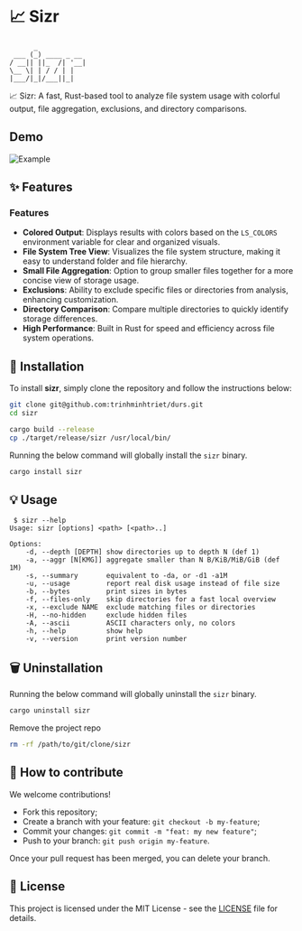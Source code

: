 # 📈 Sizr

```text
      _            
 ___ (_) ____ _ __ 
/ __|| ||_  /| '__|
\__ \| | / / | |   
|___/|_|/___||_|  
```

📈 Sizr: A fast, Rust-based tool to analyze file system usage with colorful output, file aggregation, exclusions, and directory comparisons.

## Demo

![Example](resources/screenshot.png)


## ✨ Features

### Features

- **Colored Output**: Displays results with colors based on the `LS_COLORS` environment variable for clear and organized visuals.
- **File System Tree View**: Visualizes the file system structure, making it easy to understand folder and file hierarchy.
- **Small File Aggregation**: Option to group smaller files together for a more concise view of storage usage.
- **Exclusions**: Ability to exclude specific files or directories from analysis, enhancing customization.
- **Directory Comparison**: Compare multiple directories to quickly identify storage differences.
- **High Performance**: Built in Rust for speed and efficiency across file system operations.

## 🚀 Installation

To install **sizr**, simply clone the repository and follow the instructions below:

```bash
git clone git@github.com:trinhminhtriet/durs.git
cd sizr

cargo build --release
cp ./target/release/sizr /usr/local/bin/
```

Running the below command will globally install the `sizr` binary.

```bash
cargo install sizr
```

## 💡 Usage

```
 $ sizr --help
Usage: sizr [options] <path> [<path>..]

Options:
    -d, --depth [DEPTH] show directories up to depth N (def 1)
    -a, --aggr [N[KMG]] aggregate smaller than N B/KiB/MiB/GiB (def 1M)
    -s, --summary       equivalent to -da, or -d1 -a1M
    -u, --usage         report real disk usage instead of file size
    -b, --bytes         print sizes in bytes
    -f, --files-only    skip directories for a fast local overview
    -x, --exclude NAME  exclude matching files or directories
    -H, --no-hidden     exclude hidden files
    -A, --ascii         ASCII characters only, no colors
    -h, --help          show help
    -v, --version       print version number
```

## 🗑️ Uninstallation

Running the below command will globally uninstall the `sizr` binary.

```bash
cargo uninstall sizr
```

Remove the project repo

```bash
rm -rf /path/to/git/clone/sizr
```

## 🤝 How to contribute

We welcome contributions!

- Fork this repository;
- Create a branch with your feature: `git checkout -b my-feature`;
- Commit your changes: `git commit -m "feat: my new feature"`;
- Push to your branch: `git push origin my-feature`.

Once your pull request has been merged, you can delete your branch.

## 📝 License

This project is licensed under the MIT License - see the [LICENSE](LICENSE) file for details.
